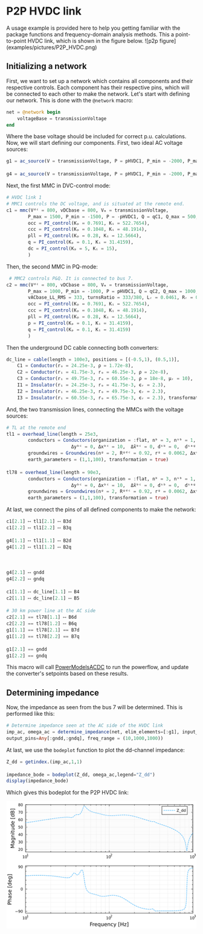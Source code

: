 # P2P HVDC link
A usage example is provided here to help you getting familiar with the package functions and frequency-domain analysis methods. This a point-to-point HVDC link, which is shown in the figure below.
![p2p figure] (examples/pictures/P2P_HVDC.png)

## Initializing a network
First, we want to set up a network which contains all components and their respective controls. Each component has their respective pins, which will be connected to each other to make the network. Let's start with defining our network. This is done with the `@network` macro:
```julia
net = @network begin
    voltageBase = transmissionVoltage
end
```
Where the base voltage should be included for correct p.u. calculations. Now, we will start defining our components. First, two ideal AC voltage sources:
```julia
g1 = ac_source(V = transmissionVoltage, P = pHVDC1, P_min = -2000, P_max = 2000, Q_max = 1000, Q_min = -1000, pins = 3, transformation = true)

g4 = ac_source(V = transmissionVoltage, P = pHVDC1, P_min = -2000, P_max = 2000, Q_max = 1000, Q_min = -1000, pins = 3, transformation = true)

```
Next, the first MMC in DVC-control mode:
```julia
# HVDC link 1
# MMC1 controls the DC voltage, and is situated at the remote end.
c1 = mmc(Vᵈᶜ = 800, vDCbase = 800, Vₘ = transmissionVoltage,
        P_max = 1500, P_min = -1500, P = -pHVDC1, Q = qC1, Q_max = 500, Q_min = -500,
        occ = PI_control(Kₚ = 0.7691, Kᵢ = 522.7654),
        ccc = PI_control(Kₚ = 0.1048, Kᵢ = 48.1914),
        pll = PI_control(Kₚ = 0.28, Kᵢ = 12.5664),
        q = PI_control(Kₚ = 0.1, Kᵢ = 31.4159),
        dc = PI_control(Kₚ = 5, Kᵢ = 15),
        )
```
Then, the second MMC in PQ-mode:
```julia
 # MMC2 controls P&Q. It is connected to bus 7. 
c2 = mmc(Vᵈᶜ = 800, vDCbase = 800, Vₘ = transmissionVoltage,
        P_max = 1000, P_min = -1000, P = pHVDC1, Q = qC2, Q_max = 1000, Q_min = -1000,
        vACbase_LL_RMS = 333, turnsRatio = 333/380, Lᵣ = 0.0461, Rᵣ = 0.4103,
        occ = PI_control(Kₚ = 0.7691, Kᵢ = 522.7654),
        ccc = PI_control(Kₚ = 0.1048, Kᵢ = 48.1914),
        pll = PI_control(Kₚ = 0.28, Kᵢ = 12.5664),
        p = PI_control(Kₚ = 0.1, Kᵢ = 31.4159),
        q = PI_control(Kₚ = 0.1, Kᵢ = 31.4159)
        )
```
Then the underground DC cable connecting both converters:
```julia
dc_line = cable(length = 100e3, positions = [(-0.5,1), (0.5,1)],
    C1 = Conductor(rₒ = 24.25e-3, ρ = 1.72e-8),
    C2 = Conductor(rᵢ = 41.75e-3, rₒ = 46.25e-3, ρ = 22e-8),
    C3 = Conductor(rᵢ = 49.75e-3, rₒ = 60.55e-3, ρ = 18e-8, μᵣ = 10),
    I1 = Insulator(rᵢ = 24.25e-3, rₒ = 41.75e-3, ϵᵣ = 2.3),
    I2 = Insulator(rᵢ = 46.25e-3, rₒ = 49.75e-3, ϵᵣ = 2.3),
    I3 = Insulator(rᵢ = 60.55e-3, rₒ = 65.75e-3, ϵᵣ = 2.3), transformation = true)
```
And, the two transmission lines, connecting the MMCs with the voltage sources:
```julia 
# TL at the remote end
tl1 = overhead_line(length = 25e3,
        conductors = Conductors(organization = :flat, nᵇ = 3, nˢᵇ = 1, Rᵈᶜ = 0.063, rᶜ = 0.015,  yᵇᶜ = 30,
                        Δyᵇᶜ = 0, Δxᵇᶜ = 10,  Δ̃xᵇᶜ = 0, dˢᵇ = 0,  dˢᵃᵍ = 10),
        groundwires = Groundwires(nᵍ = 2, Rᵍᵈᶜ = 0.92, rᵍ = 0.0062, Δxᵍ = 6.5, Δyᵍ = 7.5, dᵍˢᵃᵍ   = 10),
        earth_parameters = (1,1,100), transformation = true)

tl78 = overhead_line(length = 90e3,
        conductors = Conductors(organization = :flat, nᵇ = 3, nˢᵇ = 1, Rᵈᶜ = 0.063, rᶜ = 0.015,  yᵇᶜ = 30,
                        Δyᵇᶜ = 0, Δxᵇᶜ = 10,  Δ̃xᵇᶜ = 0, dˢᵇ = 0,  dˢᵃᵍ = 10),
        groundwires = Groundwires(nᵍ = 2, Rᵍᵈᶜ = 0.92, rᵍ = 0.0062, Δxᵍ = 6.5, Δyᵍ = 7.5, dᵍˢᵃᵍ   = 10),
        earth_parameters = (1,1,100), transformation = true)
```
At last, we connect the pins of all defined components to make the network:

```julia
c1[2.1] ⟷ tl1[2.1] ⟷ B3d
c1[2.2] ⟷ tl1[2.2] ⟷ B3q

g4[1.1] ⟷ tl1[1.1] ⟷ B2d
g4[1.2] ⟷ tl1[1.2] ⟷ B2q



g4[2.1] ⟷ gndd
g4[2.2] ⟷ gndq

c1[1.1] ⟷ dc_line[1.1] ⟷ B4
c2[1.1] ⟷ dc_line[2.1] ⟷ B5

# 30 km power line at the AC side
c2[2.1] == tl78[1.1] ⟷ B6d
c2[2.2] == tl78[1.2] ⟷ B6q
g1[1.1] == tl78[2.1] == B7d
g1[1.2] == tl78[2.2] == B7q

g1[2.1] == gndd
g1[2.2] == gndq
```
This macro will call [PowerModelsACDC](https://github.com/Electa-Git/PowerModelsACDC.jl) to run the powerflow, and update the converter's setpoints based on these results.

## Determining impedance
Now, the impedance as seen from the bus 7 will be determined. This is performed like this:
```julia
# Determine impedance seen at the AC side of the HVDC link
imp_ac, omega_ac = determine_impedance(net, elim_elements=[:g1], input_pins=Any[:B7d,:B7q], 
output_pins=Any[:gndd,:gndq], freq_range = (10,1000,1000))
```
At last, we use the `bodeplot` function to plot the dd-channel impedance:
```julia
Z_dd = getindex.(imp_ac,1,1)

impedance_bode = bodeplot(Z_dd, omega_ac,legend="Z_dd")
display(impedance_bode)
```
Which gives this bodeplot for the P2P HVDC link:

![Bode plot](examples/pictures/plot_6.svg)
